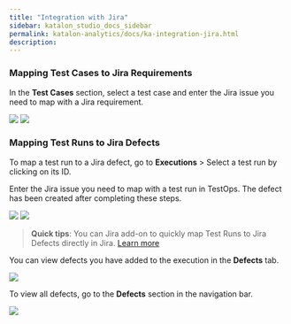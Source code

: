 ```yaml
---
title: "Integration with Jira" 
sidebar: katalon_studio_docs_sidebar
permalink: katalon-analytics/docs/ka-integration-jira.html 
description: 
---
```


### Mapping Test Cases to Jira Requirements

In the **Test Cases** section, select a test case and enter the Jira issue you need to map with a Jira requirement.


<img src="https://github.com/katalon-studio/docs-images/raw/master/katalon-analytics/docs/ka-integration-jira/requirements-testops.png" width="" height="">

<img src="https://github.com/katalon-studio/docs-images/raw/master/katalon-analytics/docs/ka-integration-jira/linked-test-case.png" width="" height="">


### Mapping Test Runs to Jira Defects

To  map a test run to a Jira defect, go to **Executions** > Select a test run by clicking on its ID.

Enter the Jira issue you need to map with a test run in TestOps. The defect has been created after completing these steps.

<img src="https://github.com/katalon-studio/docs-images/raw/master/katalon-analytics/docs/ka-integration-jira/test-run-testops.png" width="" height="">

<img src="https://github.com/katalon-studio/docs-images/raw/master/katalon-analytics/docs/ka-integration-jira/linked-test-run.png" width="" height="">

> **Quick tips**: You can Jira add-on to quickly map Test Runs to Jira Defects directly in Jira. [Learn more](https://docs.katalon.com/katalon-analytics/docs/kt-jira-issue.html)

You can view defects you have added to the execution in the **Defects** tab.

<img src="https://github.com/katalon-studio/docs-images/raw/master/katalon-analytics/docs/ka-integration-jira/defect-tab.png" width="" height="">

To view all defects, go to the **Defects** section in the navigation bar.

<img src="https://github.com/katalon-studio/docs-images/raw/master/katalon-analytics/docs/ka-integration-jira/defect-menu.png" width="" height="">

